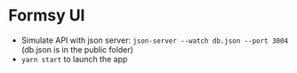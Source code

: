 # Formsy UI

- Simulate API with json server: `json-server --watch db.json --port 3004` (db.json is in the public folder)
- `yarn start` to launch the app
